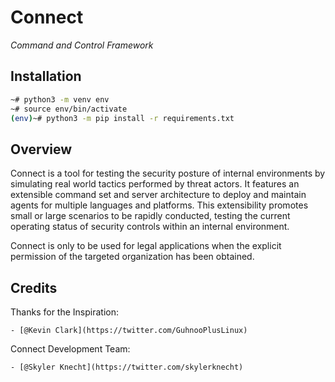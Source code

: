 # Connect
*Command and Control Framework* 

## Installation 
```bash
~# python3 -m venv env
~# source env/bin/activate
(env)~# python3 -m pip install -r requirements.txt
```

## Overview
Connect is a tool for testing the security posture of internal environments by simulating
real world tactics performed by threat actors. It features an extensible command set and
server architecture to deploy and maintain agents for multiple languages and platforms.
This extensibility promotes small or large scenarios to be rapidly conducted, testing the 
current operating status of security controls within an internal environment.

Connect is only to be used for legal applications when the explicit permission of the targeted
organization has been obtained.

## Credits
Thanks for the Inspiration:

    - [@Kevin Clark](https://twitter.com/GuhnooPlusLinux)

Connect Development Team:

    - [@Skyler Knecht](https://twitter.com/skylerknecht)